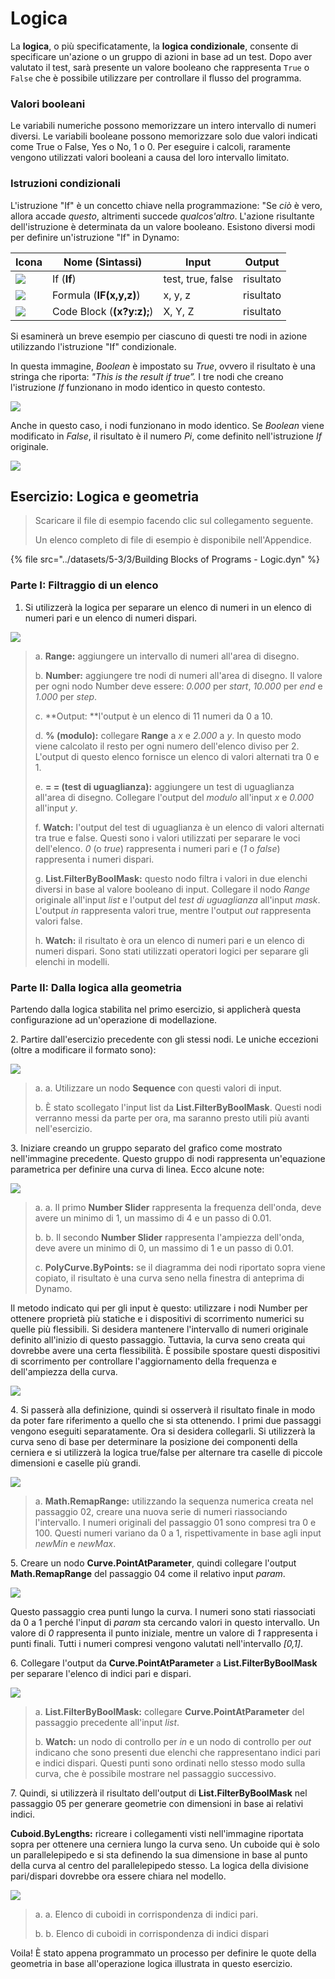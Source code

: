 # Logica

La **logica**, o più specificatamente, la **logica condizionale**, consente di specificare un'azione o un gruppo di azioni in base ad un test. Dopo aver valutato il test, sarà presente un valore booleano che rappresenta `True` o `False` che è possibile utilizzare per controllare il flusso del programma.

### Valori booleani

Le variabili numeriche possono memorizzare un intero intervallo di numeri diversi. Le variabili booleane possono memorizzare solo due valori indicati come True o False, Yes o No, 1 o 0. Per eseguire i calcoli, raramente vengono utilizzati valori booleani a causa del loro intervallo limitato.

### Istruzioni condizionali

L'istruzione "If" è un concetto chiave nella programmazione: "Se _ciò_ è vero, allora accade _questo_, altrimenti succede _qualcos'altro_. L'azione risultante dell'istruzione è determinata da un valore booleano. Esistono diversi modi per definire un'istruzione "If" in Dynamo:

| Icona                                            | Nome (Sintassi)             | Input            | Output |
| ----------------------------------------------- | ------------------------- | ----------------- | ------- |
| ![](../images/5-3/3/If.jpg)         | If (**If**)               | test, true, false | risultato  |
| ![](../images/5-3/3/Formula.jpg)          | Formula (**IF(x,y,z)**)   | x, y, z           | risultato  |
| ![](../images/5-3/3/CodeBlock.jpg) | Code Block (**(x?y:z);**) | X, Y, Z           | risultato  |

Si esaminerà un breve esempio per ciascuno di questi tre nodi in azione utilizzando l'istruzione "If" condizionale.

In questa immagine, _Boolean_ è impostato su _True_, ovvero il risultato è una stringa che riporta: _"This is the result if true”._ I tre nodi che creano l'istruzione _If_ funzionano in modo identico in questo contesto.

![](../images/5-3/3/logic-conditionalstatements01false.jpg)

Anche in questo caso, i nodi funzionano in modo identico. Se _Boolean_ viene modificato in _False_, il risultato è il numero _Pi_, come definito nell'istruzione _If_ originale.

![](../images/5-3/3/logic-conditionalstatements02true.jpg)

## Esercizio: Logica e geometria

> Scaricare il file di esempio facendo clic sul collegamento seguente.
>
> Un elenco completo di file di esempio è disponibile nell'Appendice.

{% file src="../datasets/5-3/3/Building Blocks of Programs - Logic.dyn" %}

### Parte I: Filtraggio di un elenco

1. Si utilizzerà la logica per separare un elenco di numeri in un elenco di numeri pari e un elenco di numeri dispari.

![](../images/5-3/3/logic-exercisepartI-01.jpg)

> a. **Range:** aggiungere un intervallo di numeri all'area di disegno.
>
> b. **Number:** aggiungere tre nodi di numeri all'area di disegno. Il valore per ogni nodo Number deve essere: _0.000_ per _start_, _10.000_ per _end_ e _1.000_ per _step_.
>
> c. **Output: **l'output è un elenco di 11 numeri da 0 a 10.
>
> d. **% (modulo):** collegare **Range** a _x_ e _2.000_ a _y_. In questo modo viene calcolato il resto per ogni numero dell'elenco diviso per 2. L'output di questo elenco fornisce un elenco di valori alternati tra 0 e 1.
>
> e. **= = (test di uguaglianza):** aggiungere un test di uguaglianza all'area di disegno. Collegare l'output del _modulo_ all'input _x_ e _0.000_ all'input _y_.
>
> f. **Watch:** l'output del test di uguaglianza è un elenco di valori alternati tra true e false. Questi sono i valori utilizzati per separare le voci dell'elenco. _0_ (o _true_) rappresenta i numeri pari e (_1_ o _false_) rappresenta i numeri dispari.
>
> g. **List.FilterByBoolMask:** questo nodo filtra i valori in due elenchi diversi in base al valore booleano di input. Collegare il nodo _Range_ originale all'input _list_ e l'output del _test di uguaglianza_ all'input _mask_. L'output _in_ rappresenta valori true, mentre l'output _out_ rappresenta valori false.
>
> h. **Watch:** il risultato è ora un elenco di numeri pari e un elenco di numeri dispari. Sono stati utilizzati operatori logici per separare gli elenchi in modelli.

### Parte II: Dalla logica alla geometria

Partendo dalla logica stabilita nel primo esercizio, si applicherà questa configurazione ad un'operazione di modellazione.

2\. Partire dall'esercizio precedente con gli stessi nodi. Le uniche eccezioni (oltre a modificare il formato sono):

![](../images/5-3/3/logic-exercisepartII-01.jpg)

> a. a. Utilizzare un nodo **Sequence** con questi valori di input.
>
> b. È stato scollegato l'input list da **List.FilterByBoolMask**. Questi nodi verranno messi da parte per ora, ma saranno presto utili più avanti nell'esercizio.

3\. Iniziare creando un gruppo separato del grafico come mostrato nell'immagine precedente. Questo gruppo di nodi rappresenta un'equazione parametrica per definire una curva di linea. Ecco alcune note:

![](../images/5-3/3/logic-exercisepartII-02.jpg)

> a. a. Il primo **Number Slider** rappresenta la frequenza dell'onda, deve avere un minimo di 1, un massimo di 4 e un passo di 0.01.
>
> b. b. Il secondo **Number Slider** rappresenta l'ampiezza dell'onda, deve avere un minimo di 0, un massimo di 1 e un passo di 0.01.
>
> c. **PolyCurve.ByPoints:** se il diagramma dei nodi riportato sopra viene copiato, il risultato è una curva seno nella finestra di anteprima di Dynamo.

Il metodo indicato qui per gli input è questo: utilizzare i nodi Number per ottenere proprietà più statiche e i dispositivi di scorrimento numerici su quelle più flessibili. Si desidera mantenere l'intervallo di numeri originale definito all'inizio di questo passaggio. Tuttavia, la curva seno creata qui dovrebbe avere una certa flessibilità. È possibile spostare questi dispositivi di scorrimento per controllare l'aggiornamento della frequenza e dell'ampiezza della curva.

![](../images/5-3/3/logic-exercisepartII-03.gif)

4\. Si passerà alla definizione, quindi si osserverà il risultato finale in modo da poter fare riferimento a quello che si sta ottenendo. I primi due passaggi vengono eseguiti separatamente. Ora si desidera collegarli. Si utilizzerà la curva seno di base per determinare la posizione dei componenti della cerniera e si utilizzerà la logica true/false per alternare tra caselle di piccole dimensioni e caselle più grandi.

![](../images/5-3/3/logic-exercisepartII-04.jpg)

> a. **Math.RemapRange:** utilizzando la sequenza numerica creata nel passaggio 02, creare una nuova serie di numeri riassociando l'intervallo. I numeri originali del passaggio 01 sono compresi tra 0 e 100. Questi numeri variano da 0 a 1, rispettivamente in base agli input _newMin_ e _newMax_.

5\. Creare un nodo **Curve.PointAtParameter**, quindi collegare l'output **Math.RemapRange** del passaggio 04 come il relativo input _param_.

![](../images/5-3/3/logic-exercisepartII-05.jpg)

Questo passaggio crea punti lungo la curva. I numeri sono stati riassociati da 0 a 1 perché l'input di _param_ sta cercando valori in questo intervallo. Un valore di _0_ rappresenta il punto iniziale, mentre un valore di _1_ rappresenta i punti finali. Tutti i numeri compresi vengono valutati nell'intervallo _[0,1]_.

6\. Collegare l'output da **Curve.PointAtParameter** a **List.FilterByBoolMask** per separare l'elenco di indici pari e dispari.

![](../images/5-3/3/logic-exercisepartII-06.jpg)

> a. **List.FilterByBoolMask:** collegare **Curve.PointAtParameter** del passaggio precedente all'input _list_.
>
> b. **Watch:** un nodo di controllo per _in_ e un nodo di controllo per _out_ indicano che sono presenti due elenchi che rappresentano indici pari e indici dispari. Questi punti sono ordinati nello stesso modo sulla curva, che è possibile mostrare nel passaggio successivo.

7\. Quindi, si utilizzerà il risultato dell'output di **List.FilterByBoolMask** nel passaggio 05 per generare geometrie con dimensioni in base ai relativi indici.

**Cuboid.ByLengths:** ricreare i collegamenti visti nell'immagine riportata sopra per ottenere una cerniera lungo la curva seno. Un cuboide qui è solo un parallelepipedo e si sta definendo la sua dimensione in base al punto della curva al centro del parallelepipedo stesso. La logica della divisione pari/dispari dovrebbe ora essere chiara nel modello.

![](../images/5-3/3/logic-exercisepartII-07.jpg)

> a. a. Elenco di cuboidi in corrispondenza di indici pari.
>
> b. b. Elenco di cuboidi in corrispondenza di indici dispari

Voila! È stato appena programmato un processo per definire le quote della geometria in base all'operazione logica illustrata in questo esercizio.
